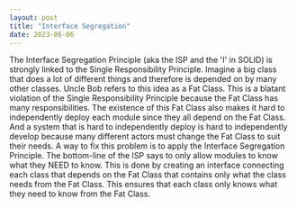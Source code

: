 ```yaml
---
layout: post
title: "Interface Segregation"
date: 2023-06-06
---
```


The Interface Segregation Principle (aka the ISP and the 'I' in SOLID) is strongly linked to the 
Single Responsibility Principle. Imagine a big class that does a lot of different things and therefore is
depended on by many other classes. Uncle Bob refers to this idea as a Fat Class. This is a blatant
violation of the Single Responsibility Principle because the Fat Class has many responsibilities. 
The existence of this Fat Class also makes it hard to independently deploy each module since they all depend on the Fat Class. And a system that is hard
to independently deploy is hard to independently develop because many different actors must change the Fat Class
to suit their needs. A way to fix this problem is to apply the Interface Segregation Principle. The bottom-line of
the ISP says to only allow modules to know what they NEED to know. This is done by creating an interface connecting
each class that depends on the Fat Class that contains only what the class needs from the Fat Class. This ensures that
each class only knows what they need to know from the Fat Class.